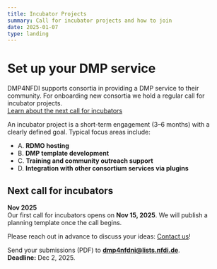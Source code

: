 ```yaml
---
title: Incubator Projects
summary: Call for incubator projects and how to join
date: 2025-01-07
type: landing
---
```


# Set up your DMP service 

DMP4NFDI supports consortia in providing a DMP service to their community. For onboarding new consortia we hold a regular call for incubator projects.  
[Learn about the next call for incubators](#next-call-for-incubators)

An incubator project is a short-term engagement (3–6 months) with a clearly defined goal. Typical focus areas include:

- A. **RDMO hosting**  
- B. **DMP template development**  
- C. **Training and community outreach support**  
- D. **Integration with other consortium services via plugins**

<!-- Take a look at our [recent and completed incubators](/success/) to see past projects. --> 

## Next call for incubators

**Nov 2025**  
Our first call for incubators opens on **Nov 15, 2025**. We will publish a planning template once the call begins.

<!-- Our next call for incubators opens on **TO DO **. We will publish a planning template once the call begins.--> 

Please reach out in advance to discuss your ideas: [Contact us](/contact/)!

Send your submissions (PDF) to **[dmp4nfdni@lists.nfdi.de](mailto:dmp4nfdni@lists.nfdi.de)**.  
**Deadline:** Dec 2, 2025.  
